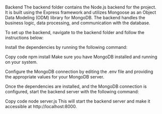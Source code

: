 Backend
The backend folder contains the Node.js backend for the project. It is built using the Express framework and utilizes Mongoose as an Object Data Modeling (ODM) library for MongoDB. The backend handles the business logic, data processing, and communication with the database.

To set up the backend, navigate to the backend folder and follow the instructions below:

Install the dependencies by running the following command:

Copy code
npm install
Make sure you have MongoDB installed and running on your system.

Configure the MongoDB connection by editing the .env file and providing the appropriate values for your MongoDB server.

Once the dependencies are installed, and the MongoDB connection is configured, start the backend server with the following command:

Copy code
node server.js
This will start the backend server and make it accessible at http://localhost:8000.
